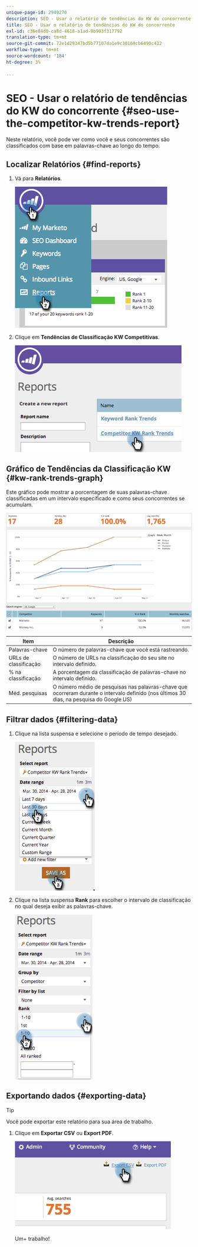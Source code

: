 ```yaml
---
unique-page-id: 2949270
description: SEO - Usar o relatório de tendências do KW do concorrente - Documentos da Marketo - Documentação do produto
title: SEO - Usar o relatório de tendências do KW do concorrente
exl-id: c36e84d0-ca8d-4618-a1ad-9b903f317792
translation-type: tm+mt
source-git-commit: 72e1d29347bd5b77107da1e9c30169cb6490c432
workflow-type: tm+mt
source-wordcount: '184'
ht-degree: 3%

---
```


# SEO - Usar o relatório de tendências do KW do concorrente {#seo-use-the-competitor-kw-trends-report}

Neste relatório, você pode ver como você e seus concorrentes são classificados com base em palavras-chave ao longo do tempo.

## Localizar Relatórios {#find-reports}

1. Vá para **Relatórios**.

   ![](assets/image2014-9-18-14-3a6-3a18.png)

1. Clique em **Tendências de Classificação KW Competitivas**.

   ![](assets/image2014-9-18-14-3a6-3a37.png)

## Gráfico de Tendências da Classificação KW {#kw-rank-trends-graph}

Este gráfico pode mostrar a porcentagem de suas palavras-chave classificadas em um intervalo especificado e como seus concorrentes se acumulam.

![](assets/image2014-9-18-14-3a7-3a1.png)

| Item | Descrição |
|---|---|
| Palavras-chave | O número de palavras-chave que você está rastreando. |
| URLs de classificação | O número de URLs na classificação do seu site no intervalo definido. |
| % na classificação | A porcentagem da classificação de palavras-chave no intervalo definido. |
| Méd. pesquisas | O número médio de pesquisas nas palavras-chave que ocorreram durante o intervalo definido (nos últimos 30 dias, na pesquisa do Google US) |

## Filtrar dados {#filtering-data}

1. Clique na lista suspensa e selecione o período de tempo desejado.

   ![](assets/image2014-9-18-14-3a7-3a17.png)

1. Clique na lista suspensa **Rank** para escolher o intervalo de classificação no qual deseja exibir as palavras-chave.

   ![](assets/image2014-9-18-14-3a8-3a26.png)

## Exportando dados  {#exporting-data}

>[!TIP]
>
>Você pode exportar este relatório para sua área de trabalho.

1. Clique em **Exportar CSV** ou **Export PDF**.

   ![](assets/image2014-9-18-14-3a9-3a49.png)

   Um+ trabalho!
